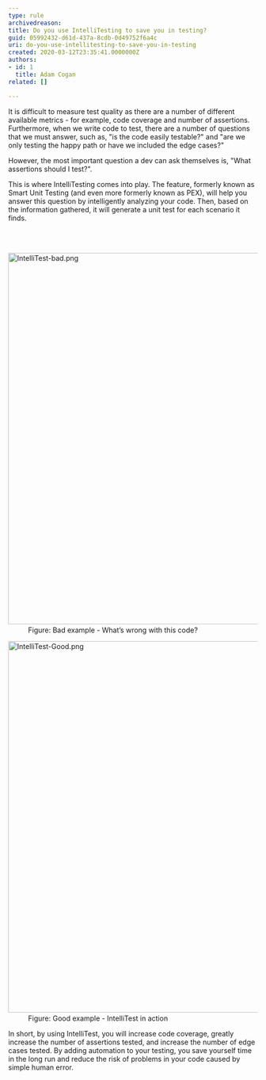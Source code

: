 ```yaml
---
type: rule
archivedreason: 
title: Do you use IntelliTesting to save you in testing?
guid: 05992432-d61d-437a-8cdb-0d49752f6a4c
uri: do-you-use-intellitesting-to-save-you-in-testing
created: 2020-03-12T23:35:41.0000000Z
authors:
- id: 1
  title: Adam Cogan
related: []

---
```



<p class="ssw15-rteElement-P">It is difficult to measure test quality as there are a number of different available metrics - for example, code coverage and number of assertions. Furthermore, when we write code to test, there are a number of questions that we must answer, such as, &quot;is the code easily testable?&quot; and &quot;are we only testing the happy path or have we included the edge cases?&quot;​</p><p class="ssw15-rteElement-P">However, the most important question a dev can ask themselves is, &quot;What assertions should I test?​&quot;.</p><p class="ssw15-rteElement-P">This is where IntelliTesting comes into play. The feature, formerly known as Smart Unit Testing (and even more formerly known as PEX), will help you answer this question by intelligently analyzing your code. Then, based on the information gathered, it will generate a unit test for each scenario it finds.<br></p>
<br><excerpt class='endintro'></excerpt><br>
<dl class="badImage"><dt>​<img src="/PublishingImages/IntelliTest-bad.png" alt="IntelliTest-bad.png" style="width&#58;750px;" /></dt><dd>Figure&#58; Bad example - What’s wrong with this code?</dd></dl><dl class="goodImage"><dt>​<img src="/PublishingImages/IntelliTest-Good.png" alt="IntelliTest-Good.png" style="width&#58;750px;" /></dt><dd>Figure&#58; Good example - IntelliTest in action​<span style="color&#58;#444444;">​</span></dd></dl><p>In short, by using IntelliTest, you will increase code coverage, greatly increase the number of assertions tested, and increase the number of edge cases tested. By adding automation to your testing, you save yourself time in the long run and reduce the risk of problems in your code caused by simple human error.<br></p>


